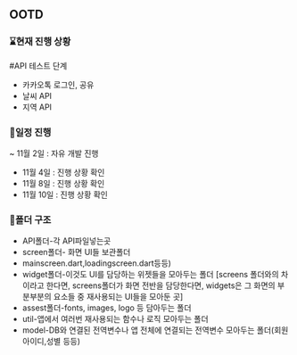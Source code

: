 ## OOTD
### ⌛현재 진행 상황
#API 테스트 단계
- 카카오톡 로그인, 공유
- 날씨 API
- 지역 API


### 📆일정 진행
~ 11월 2일 : 자유 개발 진행
- 11월 4일 : 진행 상황 확인
- 11월 8일 : 진행 상황 확인
- 11월 10일 : 진행 상황 확인

### 📂폴더 구조
- API폴더-각 API파일넣는곳
- screen폴더- 화면 UI들 보관폴더
- mainscreen.dart,loadingscreen.dart등등)
- widget폴더-이것도 UI를 담당하는 위젯들을 모아두는 폴더
               [screens 폴더와의 차이라고 한다면, screens폴더가 화면 전반을 담당한다면, 
               widgets은 그 화면의 부분부분의 요소들 중 재사용되는 UI들을 모아둔 곳]
- assest폴더-fonts, images, logo 등 담아두는 폴더
- util-앱에서 여러번 재사용되는 함수나 로직 모아두는 폴더
- model-DB와 연결된 전역변수나 앱 전체에 연결되는 전역변수 모아두는 폴더(회원아이디,성별 등등)
